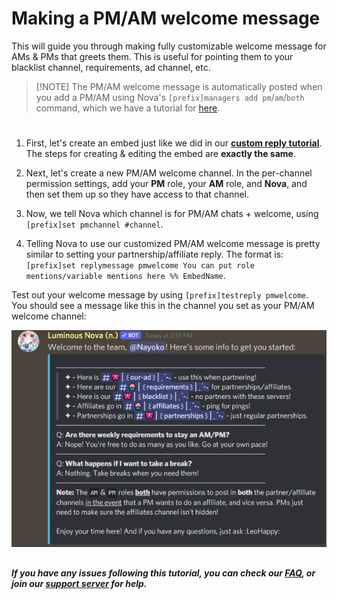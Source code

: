 # Making a PM/AM welcome message
This will guide you through making fully customizable welcome message for AMs & PMs that greets them. This is useful for pointing them to your blacklist channel, requirements, ad channel, etc.
> [!NOTE] The PM/AM welcome message is automatically posted when you add a PM/AM using Nova's `[prefix]managers add pm`/`am`/`both` command, which we have a tutorial for [here](addmanager.md).
#
1. First, let's create an embed just like we did in our **[custom reply tutorial](https://github.com/Naiyoko/nova-markdown/blob/master/tutorials/custom_reply.md)**. The steps for creating & editing the embed are **exactly the same**.

2. Next, let's create a new PM/AM welcome channel. In the per-channel permission settings, add your **PM** role, your **AM** role, and **Nova**, and then set them up so they have access to that channel.

3. Now, we tell Nova which channel is for PM/AM chats + welcome, using `[prefix]set pmchannel #channel`.

4. Telling Nova to use our customized PM/AM welcome message is pretty similar to setting your partnership/affiliate reply. The format is: `[prefix]set replymessage pmwelcome You can put role mentions/variable mentions here %% EmbedName`.

Test out your welcome message by using `[prefix]testreply pmwelcome`. You should see a message like this in the channel you set as your PM/AM welcome channel:

![pmwelc](../images/pmwelc_example.png)

##
***If you have any issues following this tutorial, you can check our [FAQ](../faq.md), or join our [support server](https://discord.gg/cAKmRVrsjR) for help.***
